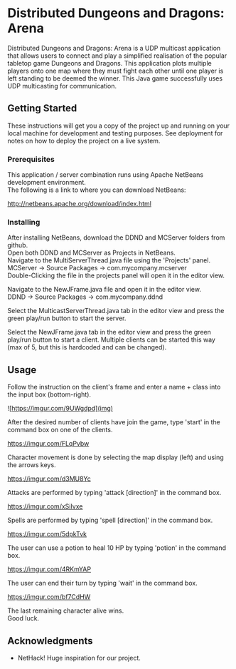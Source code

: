# Distributed Dungeons and Dragons: Arena 

Distributed Dungeons and Dragons: Arena is a UDP multicast application that allows users to connect and play a simplified realisation of the popular tabletop game Dungeons and Dragons. This application plots multiple players onto one map where they must fight each other until one player is left standing to be deemed the winner. 
This Java game successfully uses UDP multicasting for communication.

## Getting Started

These instructions will get you a copy of the project up and running on your local machine for development and testing purposes. See deployment for notes on how to deploy the project on a live system.

### Prerequisites

This application / server combination runs using Apache NetBeans development environment.  
The following is a link to where you can download NetBeans:

http://netbeans.apache.org/download/index.html

### Installing

After installing NetBeans, download the DDND and MCServer folders from github.  
Open both DDND and MCServer as Projects in NetBeans.   
Navigate to the MultiServerThread.java file using the 'Projects' panel.  
MCServer -> Source Packages -> com.mycompany.mcserver  
Double-Clicking the file in the projects panel will open it in the editor view. 

Navigate to the NewJFrame.java file and open it in the editor view.  
DDND -> Source Packages -> com.mycompany.ddnd  

Select the MulticastServerThread.java tab in the editor view and press the green 
play/run button to start the server. 

Select the NewJFrame.java tab in the editor view and press the green play/run button
to start a client. Multiple clients can be started this way (max of 5, but this is hardcoded and can be changed).

## Usage

Follow the instruction on the client's frame and enter a name + class into the input box (bottom-right).  

![https://imgur.com/9UWgdpd](img)

After the desired number of clients have join the game, type 'start' in the command box on one of the clients. 

https://imgur.com/FLqPvbw

Character movement is done by selecting the map display (left) and using the arrows keys. 

https://imgur.com/d3MU8Yc

Attacks are performed by typing 'attack [direction]' in the command box. 

https://imgur.com/xSiIvxe

Spells are performed by typing 'spell [direction]' in the command box.

https://imgur.com/5dpkTvk

The user can use a potion to heal 10 HP by typing 'potion' in the command box. 

https://imgur.com/4RKmYAP

The user can end their turn by typing 'wait' in the command box. 

https://imgur.com/bf7CdHW

The last remaining character alive wins.  
Good luck.


## Acknowledgments

* NetHack! Huge inspiration for our project.
